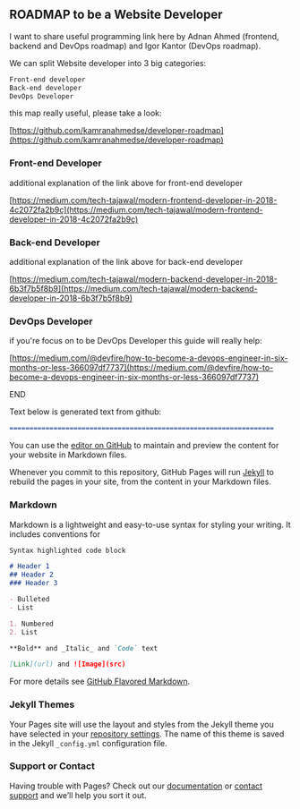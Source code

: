 ## ROADMAP to be a Website Developer

I want to share useful programming link here by Adnan Ahmed (frontend, backend and DevOps roadmap) and Igor Kantor (DevOps roadmap). 

We can split Website developer into 3 big categories:

```markdown
Front-end developer
Back-end developer
DevOps Developer
```
this map really useful, please take a look:

[https://github.com/kamranahmedse/developer-roadmap](https://github.com/kamranahmedse/developer-roadmap)


### Front-end Developer
additional explanation of the link above for front-end developer

[https://medium.com/tech-tajawal/modern-frontend-developer-in-2018-4c2072fa2b9c](https://medium.com/tech-tajawal/modern-frontend-developer-in-2018-4c2072fa2b9c)


### Back-end Developer
additional explanation of the link above for back-end developer

[https://medium.com/tech-tajawal/modern-backend-developer-in-2018-6b3f7b5f8b9](https://medium.com/tech-tajawal/modern-backend-developer-in-2018-6b3f7b5f8b9)


### DevOps Developer
if you're focus on to be DevOps Developer this guide will really help:

[https://medium.com/@devfire/how-to-become-a-devops-engineer-in-six-months-or-less-366097df7737](https://medium.com/@devfire/how-to-become-a-devops-engineer-in-six-months-or-less-366097df7737)


END

Text below is generated text from github:

```markdown
==================================================================
```


You can use the [editor on GitHub](https://github.com/pranotobudi/pranotobudi.github.io/edit/master/index.md) to maintain and preview the content for your website in Markdown files.

Whenever you commit to this repository, GitHub Pages will run [Jekyll](https://jekyllrb.com/) to rebuild the pages in your site, from the content in your Markdown files.

### Markdown

Markdown is a lightweight and easy-to-use syntax for styling your writing. It includes conventions for

```markdown
Syntax highlighted code block

# Header 1
## Header 2
### Header 3

- Bulleted
- List

1. Numbered
2. List

**Bold** and _Italic_ and `Code` text

[Link](url) and ![Image](src)
```

For more details see [GitHub Flavored Markdown](https://guides.github.com/features/mastering-markdown/).

### Jekyll Themes

Your Pages site will use the layout and styles from the Jekyll theme you have selected in your [repository settings](https://github.com/pranotobudi/pranotobudi.github.io/settings). The name of this theme is saved in the Jekyll `_config.yml` configuration file.

### Support or Contact

Having trouble with Pages? Check out our [documentation](https://help.github.com/categories/github-pages-basics/) or [contact support](https://github.com/contact) and we’ll help you sort it out.
